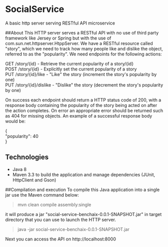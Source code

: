 # SocialService
A basic http server serving RESTful API microservice

##About
This HTTP server serves a RESTful API with no use of third party framework like Jersey or Spring but with the use of com.sun.net.httpserver.HtppServer.
We have a RESTful resource called "story", which we need to track how many people like and dislike the object, referred to as the "popularity".
We need endpoints for the following actions:

GET /story/{id} - Retrieve the current popularity of a story/{id}  
POST /story/{id} - Explicitly set the current popularity of a story  
PUT /story/{id}/like - "Like" the story (increment the story's popularity by one)  
PUT /story/{id}/dislike - "Dislike" the story (decrement the story's popularity by one)  

On success each endpoint should return a HTTP status code of 200, with a response body containing the popularity of the story being acted on after the action completes.
On error an appropriate error should be returned such as 404 for missing objects. An example of a successful response body would be:

{  
	"popularity": 40  
}


## Technologies
- Java 8
- Maven 3.3 to build the application and manage dependencies (JUnit, HttpClient and Gson)


##Compilation and execution
To compile this Java application into a single jar use the Maven command below:
>mvn clean compile assembly:single

it will produce a jar "social-service-benchaix-0.0.1-SNAPSHOT.jar" in target directory that you can use to launch the HTTP server.

>java -jar social-service-benchaix-0.0.1-SNAPSHOT.jar

Next you can access the API on http://localhost:8000